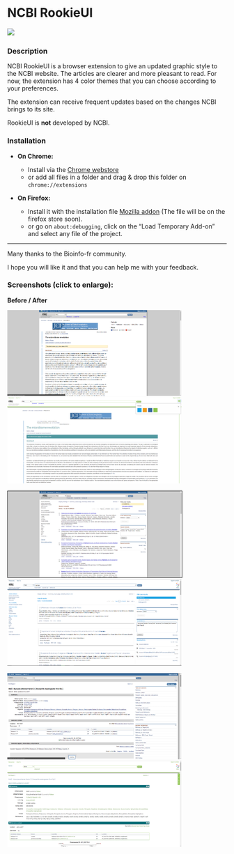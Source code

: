 # NCBI RookieUI
<img src="https://github.com/pierrejacquet/NCBI-RookieUI/blob/master/Chrome/ROOKIEMAX.png?raw=true" width="100">

### Description

NCBI RookieUI is a browser extension to give an updated graphic style to the NCBI website. The articles are clearer and more pleasant to read. For now, the extension has 4 color themes that you can choose according to your preferences.



The extension can receive frequent updates based on the changes NCBI brings to its site.



RookieUI is **not** developed by NCBI.



### Installation

- **On Chrome:**
	- Install via the [Chrome webstore]
	- or add all files in a folder and drag & drop this folder on ```chrome://extensions```



- **On Firefox:**
	- Install it with the installation file [Mozilla addon] (The file will be on the firefox store soon).
	- or go on ```about:debugging```, click on the “Load Temporary Add-on” and select any file of the project.



------

Many thanks to the Bioinfo-fr community.

I hope you will like it and that you can help me with your feedback.

### Screenshots (click to enlarge):
**Before / After**

<img src="https://raw.githubusercontent.com/pierrejacquet/NCBI-RookieUI/master/screenshots/old.png" width="400"><img src="https://raw.githubusercontent.com/pierrejacquet/NCBI-RookieUI/master/screenshots/greenblue.png" width="400">

<img src="https://raw.githubusercontent.com/pierrejacquet/NCBI-RookieUI/master/screenshots/searchold.png" width="400" border="1px solid black"><img src="https://raw.githubusercontent.com/pierrejacquet/NCBI-RookieUI/master/screenshots/searchnew.png" width="400">

<img src="https://raw.githubusercontent.com/pierrejacquet/NCBI-RookieUI/master/screenshots/Geneold2.png" width="400"><img src="https://raw.githubusercontent.com/pierrejacquet/NCBI-RookieUI/master/screenshots/Genenew3.png" width="400">


   [chrome://extensions]: <chrome://extensions>
   [Chrome webstore]: <https://chrome.google.com/webstore/detail/ncbi-rookie-ui/abpchaihggmpmpldeofeigihpmiejoba>
   [about:debugging]: <about:debugging>
   [Mozilla addon]: <https://github.com/pierrejacquet/NCBI-RookieUI/blob/master/xpi-files/ncbi_rookieui.xpi?raw=true>

